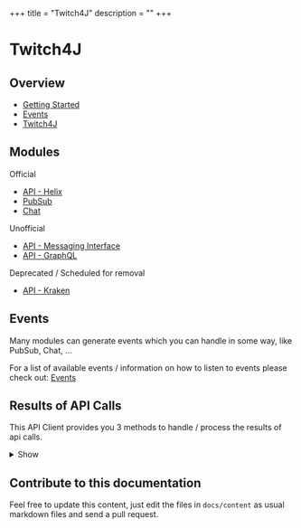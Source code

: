 +++
title = "Twitch4J"
description = ""
+++

# Twitch4J

## Overview

* [Getting Started](./getting-started)
* [Events](./events)
* [Twitch4J](./twitch4j)

## Modules

Official
* [API - Helix](./rest-helix)
* [PubSub](./pubsub)
* [Chat](./chat)

Unofficial

* [API - Messaging Interface](./rest-tmi)
* [API - GraphQL](./graphql)

Deprecated / Scheduled for removal

* [API - Kraken](./rest-kraken)

## Events

Many modules can generate events which you can handle in some way, like PubSub, Chat, ...

For a list of available events / information on how to listen to events please check out: [Events](./events)

## Results of API Calls

This API Client provides you 3 methods to handle / process the results of api calls.

<details>
  <summary>Show</summary>
### Synchronous Execution

You can execute any api call synchronously with the execute() method, as shown in the following example:

```java
UserList userList = twitchClient.getHelix().getUsers(null, null, Arrays.asList("twitch4j")).execute();
```

### Asynchronous Execution

You can execute any api call asynchronously with the queue() method, as shown in the following example:

```java
Future<UserList> userListCall = twitchClient.getHelix().getUsers(null, null, Arrays.asList("twitch4j")).queue();
```

You can retrieve the result of the command by using the Future:

```java
UserList userList = userListCall.get();
```

### Reactive Execution

You can also observe the results of any api call as an Observable by using one of the following methods:

* observe() — returns a “hot” Observable that executes the command immediately, though because the Observable is filtered through a ReplaySubject you are not in danger of losing any items that it emits before you have a chance to subscribe
* toObservable() — returns a “cold” Observable that won’t execute the command and begin emitting its results until you subscribe to the Observable

```java
Observable<UserList> userListObservable = twitchClient.getKraken().getUsers(null, null, Arrays.asList("twitch4j")).observe();
```

You then retrieve the value of the command by subscribing to the Observable:

```java
userListObservable.subscribe(data -> {
  // your code to work with the result data
});
```
</details>

## Contribute to this documentation

Feel free to update this content, just edit the files in `docs/content` as usual markdown files and send a pull request.
